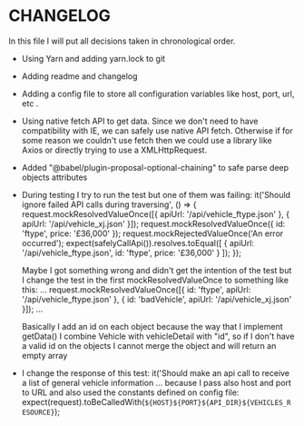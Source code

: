 # CHANGELOG

In this file I will put all decisions taken in chronological order.

* Using Yarn and adding yarn.lock to git

* Adding readme and changelog

* Adding a config file to store all configuration variables like host, port, url, etc .

* Using native fetch API to get data.
  Since we don't need to have compatibility with IE, we can safely use native API fetch. Otherwise
  if for some reason we couldn't use fetch then we could use a library like Axios or directly
  trying to use a XMLHttpRequest.

* Added "@babel/plugin-proposal-optional-chaining" to safe parse deep objects attributes

* During testing I try to run the test but one of them was failing:
  it('Should ignore failed API calls during traversing', () => {
    request.mockResolvedValueOnce([{ apiUrl: '/api/vehicle_ftype.json' }, { apiUrl: '/api/vehicle_xj.json' }]);
    request.mockResolvedValueOnce({ id: 'ftype', price: '£36,000' });
    request.mockRejectedValueOnce('An error occurred');
    expect(safelyCallApi()).resolves.toEqual([
      { apiUrl: '/api/vehicle_ftype.json', id: 'ftype', price: '£36,000' }
    ]);
  });

  Maybe I got something wrong and didn't get the intention of the test but I change the test in the first
  mockResolvedValueOnce to something like this:
  ...
  request.mockResolvedValueOnce([{ id: 'ftype', apiUrl: '/api/vehicle_ftype.json' }, { id: 'badVehicle', apiUrl: '/api/vehicle_xj.json' }]);
  ...

  Basically I add an id on each object because the way that I implement getData() I combine Vehicle with vehicleDetail
  with "id", so if I don't have a valid id on the objects I cannot merge the object and will return an empty array

* I change the response of this test:
    it('Should make an api call to receive a list of general vehicle information ...
    because I pass also host and port to URL and also used the constants defined on  config file:
        expect(request).toBeCalledWith(`${HOST}${PORT}${API_DIR}${VEHICLES_RESOURCE}`);
